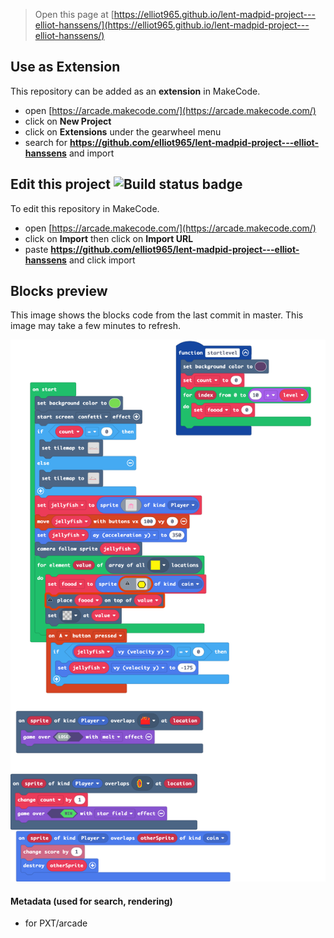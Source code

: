  


> Open this page at [https://elliot965.github.io/lent-madpid-project---elliot-hanssens/](https://elliot965.github.io/lent-madpid-project---elliot-hanssens/)

## Use as Extension

This repository can be added as an **extension** in MakeCode.

* open [https://arcade.makecode.com/](https://arcade.makecode.com/)
* click on **New Project**
* click on **Extensions** under the gearwheel menu
* search for **https://github.com/elliot965/lent-madpid-project---elliot-hanssens** and import

## Edit this project ![Build status badge](https://github.com/elliot965/lent-madpid-project---elliot-hanssens/workflows/MakeCode/badge.svg)

To edit this repository in MakeCode.

* open [https://arcade.makecode.com/](https://arcade.makecode.com/)
* click on **Import** then click on **Import URL**
* paste **https://github.com/elliot965/lent-madpid-project---elliot-hanssens** and click import

## Blocks preview

This image shows the blocks code from the last commit in master.
This image may take a few minutes to refresh.

![A rendered view of the blocks](https://github.com/elliot965/lent-madpid-project---elliot-hanssens/raw/master/.github/makecode/blocks.png)

#### Metadata (used for search, rendering)

* for PXT/arcade
<script src="https://makecode.com/gh-pages-embed.js"></script><script>makeCodeRender("{{ site.makecode.home_url }}", "{{ site.github.owner_name }}/{{ site.github.repository_name }}");</script>
